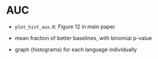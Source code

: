 # AUC

* `plot_hist_aux.R`: Figure 12 in main paper

* mean fraction of better baselines, with binomial p-value

* graph (histograms) for each language individually


